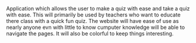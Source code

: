 Application which allows the user to make a quiz with ease and take a quiz with ease.
This will primarily be used by teachers who want to educate there class with a
quick fun quiz. The website will have ease of use as nearly anyone evn with
little to know cumputer knowledge will be able to navigate the pages. It will
also be colorful to keep things interesting.
